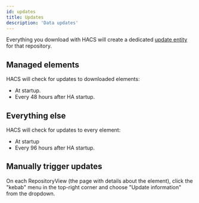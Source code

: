 ```yaml
---
id: updates
title: Updates
description: 'Data updates'
---
```


Everything you download with HACS will create a dedicated [update entity](/docs/use/entities/update.md) for that repository.

## Managed elements

HACS will check for updates to downloaded elements:

- At startup.
- Every 48 hours after HA startup.

## Everything else

HACS will check for updates to every element:

- At startup
- Every 96 hours after HA startup.

## Manually trigger updates

On each RepositoryView (the page with details about the element), click the "kebab" menu in the top-right corner and choose "Update information" from the dropdown.
